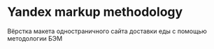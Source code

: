 # Yandex markup methodology
Вёрстка макета одностраничного сайта доставки еды с помощью методологии БЭМ
